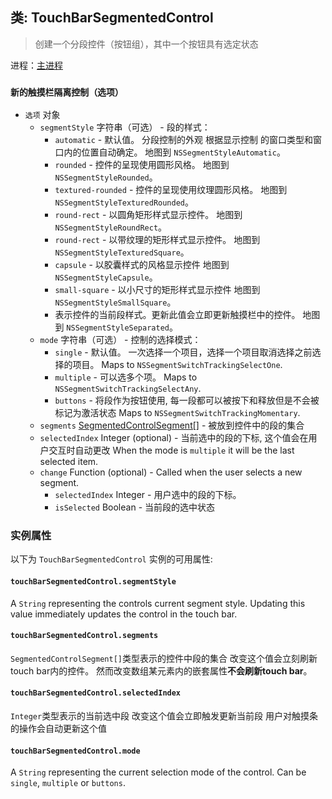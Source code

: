 ## 类: TouchBarSegmentedControl

> 创建一个分段控件（按钮组），其中一个按钮具有选定状态

进程：[主进程](../glossary.md#main-process)

### `新的触摸栏隔离控制（选项）`

* `选项` 对象
  * `segmentStyle` 字符串（可选） - 段的样式：
    * `automatic` - 默认值。 分段控制的外观 根据显示控制 的窗口类型和窗口内的位置自动确定。 地图到 `NSSegmentStyleAutomatic`。
    * `rounded` - 控件的呈现使用圆形风格。 地图到 `NSSegmentStyleRounded`。
    * `textured-rounded` - 控件的呈现使用纹理圆形风格。 地图到 `NSSegmentStyleTexturedRounded`。
    * `round-rect` - 以圆角矩形样式显示控件。 地图到 `NSSegmentStyleRoundRect`。
    * `round-rect` - 以带纹理的矩形样式显示控件。 地图到 `NSSegmentStyleTexturedSquare`。
    * `capsule` - 以胶囊样式的风格显示控件 地图到 `NSSegmentStyleCapsule`。
    * `small-square` - 以小尺寸的矩形样式显示控件 地图到 `NSSegmentStyleSmallSquare`。
    * 表示控件的当前段样式。更新此值会立即更新触摸栏中的控件。 地图到 `NSSegmentStyleSeparated`。
  * `mode` 字符串（可选） - 控制的选择模式：
    * `single` - 默认值。 一次选择一个项目，选择一个项目取消选择之前选择的项目。 Maps to `NSSegmentSwitchTrackingSelectOne`.
    * `multiple` - 可以选多个项。 Maps to `NSSegmentSwitchTrackingSelectAny`.
    * `buttons` - 将段作为按钮使用, 每一段都可以被按下和释放但是不会被标记为激活状态 Maps to `NSSegmentSwitchTrackingMomentary`.
  * `segments` [SegmentedControlSegment[]](structures/segmented-control-segment.md) - 被放到控件中的段的集合
  * `selectedIndex` Integer (optional) - 当前选中的段的下标, 这个值会在用户交互时自动更改 When the mode is `multiple` it will be the last selected item.
  * `change` Function (optional) - Called when the user selects a new segment.
    * `selectedIndex` Integer - 用户选中的段的下标。
    * `isSelected` Boolean - 当前段的选中状态

### 实例属性

以下为 ` TouchBarSegmentedControl ` 实例的可用属性:

#### `touchBarSegmentedControl.segmentStyle`

A `String` representing the controls current segment style. Updating this value immediately updates the control in the touch bar.

#### `touchBarSegmentedControl.segments`

`SegmentedControlSegment[]`类型表示的控件中段的集合 改变这个值会立刻刷新touch bar内的控件。 然而改变数组某元素内的嵌套属性**不会刷新touch bar**。

#### `touchBarSegmentedControl.selectedIndex`

`Integer`类型表示的当前选中段 改变这个值会立即触发更新当前段 用户对触摸条的操作会自动更新这个值

#### `touchBarSegmentedControl.mode`

A `String` representing the current selection mode of the control.  Can be `single`, `multiple` or `buttons`.
